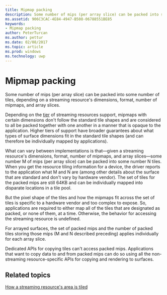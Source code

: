 ---title: Mipmap packingdescription: Some number of mips (per array slice) can be packed into some number of tiles, depending on a streaming resource's dimensions, format, number of mipmaps, and array slices.ms.assetid: 906C3CAC-4E84-4947-B508-06788551BE85keywords:- Mipmap packingauthor: PeterTurcanms.author: petturms.date: 02/08/2017ms.topic: articlems.prod: windowsms.technology: uwp---# Mipmap packingSome number of mips (per array slice) can be packed into some number of tiles, depending on a streaming resource's dimensions, format, number of mipmaps, and array slices.Depending on the [tier](streaming-resources-features-tiers.md) of streaming resources support, mipmaps with certain dimensions don't follow the standard tile shapes and are considered to all be packed together with one another in a manner that is opaque to the application. Higher tiers of support have broader guarantees about what types of surface dimensions fit in the standard tile shapes (and can therefore be individually mapped by applications).What can vary between implementations is that—given a streaming resource's dimensions, format, number of mipmaps, and array slices—some number M of mips (per array slice) can be packed into some number N tiles. When you get the resource tiling information for a device, the driver reports to the application what M and N are (among other details about the surface that are standard and don't vary by hardware vendor). The set of tiles for the packed mips are still 64KB and can be individually mapped into disparate locations in a tile pool.But the pixel shape of the tiles and how the mipmaps fit across the set of tiles is specific to a hardware vendor and too complex to expose. So, applications are required to either map all of the tiles that are designated as packed, or none of them, at a time. Otherwise, the behavior for accessing the streaming resource is undefined.For arrayed surfaces, the set of packed mips and the number of packed tiles storing those mips (M and N described preceding) applies individually for each array slice.Dedicated APIs for copying tiles can't access packed mips. Applications that want to copy data to and from packed mips can do so using all the non-streaming resource-specific APIs for copying and rendering to surfaces.## <span id="related-topics"></span>Related topics[How a streaming resource's area is tiled](how-a-streaming-resource-s-area-is-tiled.md)  